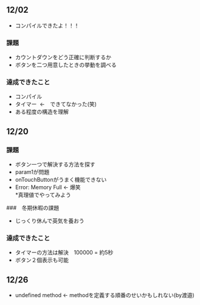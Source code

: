 ## 12/02

* コンパイルできたよ！！！  

### 課題
* カウントダウンをどう正確に判断するか  
* ボタンを二つ用意したときの挙動を調べる  

### 達成できたこと
* コンパイル  
* タイマー  ←　できてなかった(笑)  
* ある程度の構造を理解  

## 12/20

### 課題
* ボタン一つで解決する方法を探す  
* param1が問題  
* onTouchButtonがうまく機能できない  
* Error: Memory Full ← 爆笑  
*真理値でやってみよう  

###　冬期休暇の課題
* じっくり休んで英気を養おう  

### 達成できたこと
* タイマーの方法は解決　100000 = 約5秒  
* ボタン２個表示も可能  

## 12/26  
* undefined method ← methodを定義する順番のせいかもしれない(by渡邉)  
